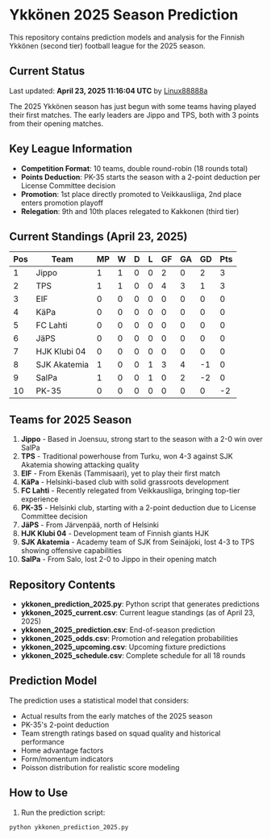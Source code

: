 # Ykkönen 2025 Season Prediction

This repository contains prediction models and analysis for the Finnish Ykkönen (second tier) football league for the 2025 season.

## Current Status

Last updated: **April 23, 2025 11:16:04 UTC** by [Linux88888a](https://github.com/Linux88888a)

The 2025 Ykkönen season has just begun with some teams having played their first matches. The early leaders are Jippo and TPS, both with 3 points from their opening matches.

## Key League Information

- **Competition Format**: 10 teams, double round-robin (18 rounds total)
- **Points Deduction**: PK-35 starts the season with a 2-point deduction per License Committee decision
- **Promotion**: 1st place directly promoted to Veikkausliiga, 2nd place enters promotion playoff
- **Relegation**: 9th and 10th places relegated to Kakkonen (third tier)

## Current Standings (April 23, 2025)

| Pos | Team | MP | W | D | L | GF | GA | GD | Pts |
|-----|------|----|----|----|----|----|----|----|----|
| 1 | Jippo | 1 | 1 | 0 | 0 | 2 | 0 | 2 | 3 |
| 2 | TPS | 1 | 1 | 0 | 0 | 4 | 3 | 1 | 3 |
| 3 | EIF | 0 | 0 | 0 | 0 | 0 | 0 | 0 | 0 |
| 4 | KäPa | 0 | 0 | 0 | 0 | 0 | 0 | 0 | 0 |
| 5 | FC Lahti | 0 | 0 | 0 | 0 | 0 | 0 | 0 | 0 |
| 6 | JäPS | 0 | 0 | 0 | 0 | 0 | 0 | 0 | 0 |
| 7 | HJK Klubi 04 | 0 | 0 | 0 | 0 | 0 | 0 | 0 | 0 |
| 8 | SJK Akatemia | 1 | 0 | 0 | 1 | 3 | 4 | -1 | 0 |
| 9 | SalPa | 1 | 0 | 0 | 1 | 0 | 2 | -2 | 0 |
| 10 | PK-35 | 0 | 0 | 0 | 0 | 0 | 0 | 0 | -2 |

## Teams for 2025 Season

1. **Jippo** - Based in Joensuu, strong start to the season with a 2-0 win over SalPa
2. **TPS** - Traditional powerhouse from Turku, won 4-3 against SJK Akatemia showing attacking quality
3. **EIF** - From Ekenäs (Tammisaari), yet to play their first match
4. **KäPa** - Helsinki-based club with solid grassroots development
5. **FC Lahti** - Recently relegated from Veikkausliiga, bringing top-tier experience
6. **PK-35** - Helsinki club, starting with a 2-point deduction due to License Committee decision
7. **JäPS** - From Järvenpää, north of Helsinki
8. **HJK Klubi 04** - Development team of Finnish giants HJK
9. **SJK Akatemia** - Academy team of SJK from Seinäjoki, lost 4-3 to TPS showing offensive capabilities
10. **SalPa** - From Salo, lost 2-0 to Jippo in their opening match

## Repository Contents

- **ykkonen_prediction_2025.py**: Python script that generates predictions
- **ykkonen_2025_current.csv**: Current league standings (as of April 23, 2025)
- **ykkonen_2025_prediction.csv**: End-of-season prediction
- **ykkonen_2025_odds.csv**: Promotion and relegation probabilities
- **ykkonen_2025_upcoming.csv**: Upcoming fixture predictions
- **ykkonen_2025_schedule.csv**: Complete schedule for all 18 rounds

## Prediction Model

The prediction uses a statistical model that considers:

- Actual results from the early matches of the 2025 season
- PK-35's 2-point deduction
- Team strength ratings based on squad quality and historical performance
- Home advantage factors
- Form/momentum indicators
- Poisson distribution for realistic score modeling

## How to Use

1. Run the prediction script:
```bash
python ykkonen_prediction_2025.py